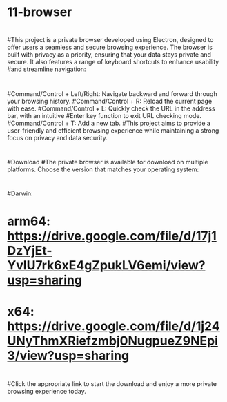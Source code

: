 # 11-browser
#
#This project is a private browser developed using Electron, designed to offer users a seamless and secure browsing experience. The browser is built with privacy as a priority, ensuring that your data stays private and secure. It also features a range of keyboard shortcuts to enhance usability #and streamline navigation:
#
#Command/Control + Left/Right: Navigate backward and forward through your browsing history.
#Command/Control + R: Reload the current page with ease.
#Command/Control + L: Quickly check the URL in the address bar, with an intuitive #Enter key function to exit URL checking mode.
#Command/Control + T: Add a new tab.
#This project aims to provide a user-friendly and efficient browsing experience while maintaining a strong focus on privacy and data security.
#
#Download
#The private browser is available for download on multiple platforms. Choose the version that matches your operating system:
#
#Darwin: 
#        arm64: https://drive.google.com/file/d/17j1DzYjEt-YvlU7rk6xE4gZpukLV6emi/view?usp=sharing
#        x64: https://drive.google.com/file/d/1j24UNyThmXRiefzmbj0NugpueZ9NEpi3/view?usp=sharing 
#
#Click the appropriate link to start the download and enjoy a more private browsing experience today.
